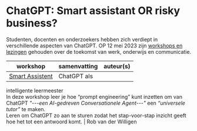# ChatGPT: Smart assistant OR risky business?
Studenten, docenten en onderzoekers hebben zich verdiept in verschillende aspecten van ChatGPT. OP 12 mei 2023 zijn [workshops en lezingen](https://www.hogeschoolrotterdam.nl/onderzoek/eventitem/ChatGPT/437968/) gehouden over de toekomst van werk, onderwijs en communicatie. 


| workshop | samenvatting |  auteur(s) |
-----------|--------------|------------|
|[Smart Assistent](https://github.com/HR-ChatGPT/ChatGPT-Smart-assistant-or-risky-business/blob/main/WORKSHOPS/SMART-ASSISTENT/Workshop-ChatGPT-DIGITAL_TEACHER_FINsec.pdf) | ChatGPT als 
intelligente leermeester <br> 
In deze workshop leer je hoe “prompt engineering”  kunt inzetten om van ChatGPT  *"---een AI-gedreven Conversationele Agent---"* een *“universele tutor”* te maken. <br> Leren om ChatGPT zo aan te sturen zodat het stap-voor-stap inzicht geeft hoe het tot een antwoord komt.  | Rob van der Willigen



